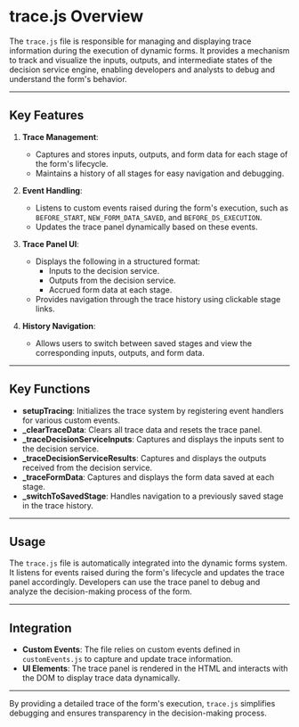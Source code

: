 # trace.js Overview

The `trace.js` file is responsible for managing and displaying trace information during the execution of dynamic forms. It provides a mechanism to track and visualize the inputs, outputs, and intermediate states of the decision service engine, enabling developers and analysts to debug and understand the form's behavior.

---

## Key Features

1. **Trace Management**:
   - Captures and stores inputs, outputs, and form data for each stage of the form's lifecycle.
   - Maintains a history of all stages for easy navigation and debugging.

2. **Event Handling**:
   - Listens to custom events raised during the form's execution, such as `BEFORE_START`, `NEW_FORM_DATA_SAVED`, and `BEFORE_DS_EXECUTION`.
   - Updates the trace panel dynamically based on these events.

3. **Trace Panel UI**:
   - Displays the following in a structured format:
     - Inputs to the decision service.
     - Outputs from the decision service.
     - Accrued form data at each stage.
   - Provides navigation through the trace history using clickable stage links.

4. **History Navigation**:
   - Allows users to switch between saved stages and view the corresponding inputs, outputs, and form data.

---

## Key Functions

- **setupTracing**: Initializes the trace system by registering event handlers for various custom events.
- **_clearTraceData**: Clears all trace data and resets the trace panel.
- **_traceDecisionServiceInputs**: Captures and displays the inputs sent to the decision service.
- **_traceDecisionServiceResults**: Captures and displays the outputs received from the decision service.
- **_traceFormData**: Captures and displays the form data saved at each stage.
- **_switchToSavedStage**: Handles navigation to a previously saved stage in the trace history.

---

## Usage

The `trace.js` file is automatically integrated into the dynamic forms system. It listens for events raised during the form's lifecycle and updates the trace panel accordingly. Developers can use the trace panel to debug and analyze the decision-making process of the form.

---

## Integration

- **Custom Events**: The file relies on custom events defined in `customEvents.js` to capture and update trace information.
- **UI Elements**: The trace panel is rendered in the HTML and interacts with the DOM to display trace data dynamically.

---

By providing a detailed trace of the form's execution, `trace.js` simplifies debugging and ensures transparency in the decision-making process.
